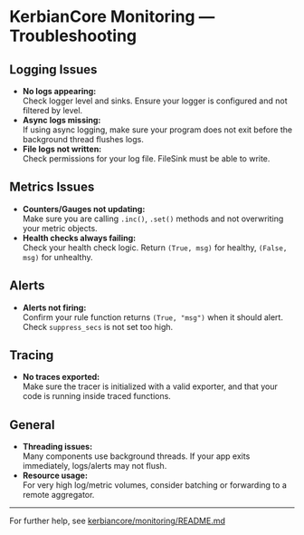 # KerbianCore Monitoring — Troubleshooting

## Logging Issues

- **No logs appearing:**  
  Check logger level and sinks. Ensure your logger is configured and not filtered by level.
- **Async logs missing:**  
  If using async logging, make sure your program does not exit before the background thread flushes logs.
- **File logs not written:**  
  Check permissions for your log file. FileSink must be able to write.

## Metrics Issues

- **Counters/Gauges not updating:**  
  Make sure you are calling `.inc()`, `.set()` methods and not overwriting your metric objects.
- **Health checks always failing:**  
  Check your health check logic. Return `(True, msg)` for healthy, `(False, msg)` for unhealthy.

## Alerts

- **Alerts not firing:**  
  Confirm your rule function returns `(True, "msg")` when it should alert.
  Check `suppress_secs` is not set too high.

## Tracing

- **No traces exported:**  
  Make sure the tracer is initialized with a valid exporter, and that your code is running inside traced functions.

## General

- **Threading issues:**  
  Many components use background threads. If your app exits immediately, logs/alerts may not flush.
- **Resource usage:**  
  For very high log/metric volumes, consider batching or forwarding to a remote aggregator.

---

For further help, see [kerbiancore/monitoring/README.md](./README.md)
